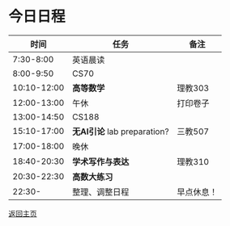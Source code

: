 # 今日日程

| 时间        | 任务               | 备注       |
| ----------- | ------------------ | ---------- |
| 7:30-8:00   | 英语晨读           |            |
| 8:00-9:50   | CS70               |            |
| 10:10-12:00 | **高等数学**       | 理教303    |
| 12:00-13:00 | 午休               |  打印卷子   |
| 13:00-14:50 | CS188              |            |
| 15:10-17:00 | **无AI引论** lab preparation?         | 三教507    |
| 17:00-18:00 | 晚休               |            |
| 18:40-20:30 | **学术写作与表达** | 理教310 |
| 20:30-22:30 | **高数大练习**  |            |
| 22:30-      | 整理、调整日程     | 早点休息！ |

[返回主页](/public)